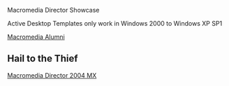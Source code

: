 Macromedia Director Showcase

Active Desktop Templates only work in Windows 2000 to Windows XP SP1

<a href= "https://web.archive.org/web/20001002153818/http://www.macromedia.com/support/programs/usergroup.cgi?state=Virginia">Macromedia Alumni</a> 

<h2>Hail to the Thief</h2>
<a href= "https://archive.org/details/director_mx_2004">Macromedia Director 2004 MX</a>
